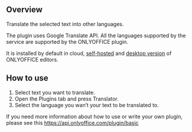 ## Overview 

Translate the selected text into other languages.

The plugin uses Google Translate API. All the languages supported by the service are supported by the ONLYOFFICE plugin.

It is installed by default in cloud, [self-hosted](https://github.com/ONLYOFFICE/DocumentServer) and [desktop version](https://github.com/ONLYOFFICE/DesktopEditors) of ONLYOFFICE editors. 

## How to use

1. Select text you want to translate.
2. Open the Plugins tab and press Translator.
3. Select the language you wan’t your text to be translated to.

If you need more information about how to use or write your own plugin, please see this https://api.onlyoffice.com/plugin/basic
